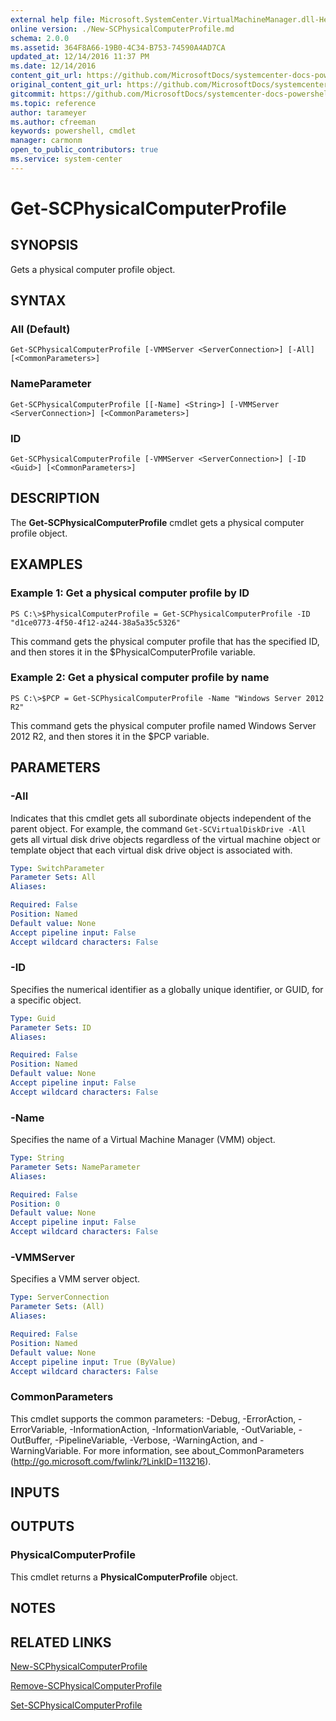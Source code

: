 ```yaml
---
external help file: Microsoft.SystemCenter.VirtualMachineManager.dll-Help.xml
online version: ./New-SCPhysicalComputerProfile.md
schema: 2.0.0
ms.assetid: 364F8A66-19B0-4C34-B753-74590A4AD7CA
updated_at: 12/14/2016 11:37 PM
ms.date: 12/14/2016
content_git_url: https://github.com/MicrosoftDocs/systemcenter-docs-powershell/blob/master/systemcenter-cmdlets/SystemCenter2016/VirtualMachineManager/v1/Get-SCPhysicalComputerProfile.md
original_content_git_url: https://github.com/MicrosoftDocs/systemcenter-docs-powershell/blob/master/systemcenter-cmdlets/SystemCenter2016/VirtualMachineManager/v1/Get-SCPhysicalComputerProfile.md
gitcommit: https://github.com/MicrosoftDocs/systemcenter-docs-powershell/blob/ddd0fefc9adaabb9394eb6c21b33370913d1830d/systemcenter-cmdlets/SystemCenter2016/VirtualMachineManager/v1/Get-SCPhysicalComputerProfile.md
ms.topic: reference
author: tarameyer
ms.author: cfreeman
keywords: powershell, cmdlet
manager: carmonm
open_to_public_contributors: true
ms.service: system-center
---
```


# Get-SCPhysicalComputerProfile

## SYNOPSIS
Gets a physical computer profile object.

## SYNTAX

### All (Default)
```
Get-SCPhysicalComputerProfile [-VMMServer <ServerConnection>] [-All] [<CommonParameters>]
```

### NameParameter
```
Get-SCPhysicalComputerProfile [[-Name] <String>] [-VMMServer <ServerConnection>] [<CommonParameters>]
```

### ID
```
Get-SCPhysicalComputerProfile [-VMMServer <ServerConnection>] [-ID <Guid>] [<CommonParameters>]
```

## DESCRIPTION
The **Get-SCPhysicalComputerProfile** cmdlet gets a physical computer profile object.

## EXAMPLES

### Example 1: Get a physical computer profile by ID
```
PS C:\>$PhysicalComputerProfile = Get-SCPhysicalComputerProfile -ID "d1ce0773-4f50-4f12-a244-38a5a35c5326"
```

This command gets the physical computer profile that has the specified ID, and then stores it in the $PhysicalComputerProfile variable.

### Example 2: Get a physical computer profile by name
```
PS C:\>$PCP = Get-SCPhysicalComputerProfile -Name "Windows Server 2012 R2"
```

This command gets the physical computer profile named Windows Server 2012 R2, and then stores it in the $PCP variable.

## PARAMETERS

### -All
Indicates that this cmdlet gets all subordinate objects independent of the parent object.
For example, the command `Get-SCVirtualDiskDrive -All` gets all virtual disk drive objects regardless of the virtual machine object or template object that each virtual disk drive object is associated with.

```yaml
Type: SwitchParameter
Parameter Sets: All
Aliases: 

Required: False
Position: Named
Default value: None
Accept pipeline input: False
Accept wildcard characters: False
```

### -ID
Specifies the numerical identifier as a globally unique identifier, or GUID, for a specific object.

```yaml
Type: Guid
Parameter Sets: ID
Aliases: 

Required: False
Position: Named
Default value: None
Accept pipeline input: False
Accept wildcard characters: False
```

### -Name
Specifies the name of a Virtual Machine Manager (VMM) object.

```yaml
Type: String
Parameter Sets: NameParameter
Aliases: 

Required: False
Position: 0
Default value: None
Accept pipeline input: False
Accept wildcard characters: False
```

### -VMMServer
Specifies a VMM server object.

```yaml
Type: ServerConnection
Parameter Sets: (All)
Aliases: 

Required: False
Position: Named
Default value: None
Accept pipeline input: True (ByValue)
Accept wildcard characters: False
```

### CommonParameters
This cmdlet supports the common parameters: -Debug, -ErrorAction, -ErrorVariable, -InformationAction, -InformationVariable, -OutVariable, -OutBuffer, -PipelineVariable, -Verbose, -WarningAction, and -WarningVariable. For more information, see about_CommonParameters (http://go.microsoft.com/fwlink/?LinkID=113216).

## INPUTS

## OUTPUTS

### PhysicalComputerProfile
This cmdlet returns a **PhysicalComputerProfile** object.

## NOTES

## RELATED LINKS

[New-SCPhysicalComputerProfile](xref:SystemCenter2016/VirtualMachineManager/v1/New-SCPhysicalComputerProfile.md)

[Remove-SCPhysicalComputerProfile](xref:SystemCenter2016/VirtualMachineManager/v1/Remove-SCPhysicalComputerProfile.md)

[Set-SCPhysicalComputerProfile](xref:SystemCenter2016/VirtualMachineManager/v1/Set-SCPhysicalComputerProfile.md)

